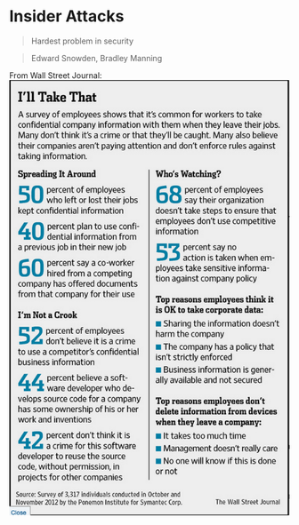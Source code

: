 # Insider Attacks

> Hardest problem in security

> Edward Snowden, Bradley Manning

From Wall Street Journal:
![insider_attack](images/insider_attack.png)